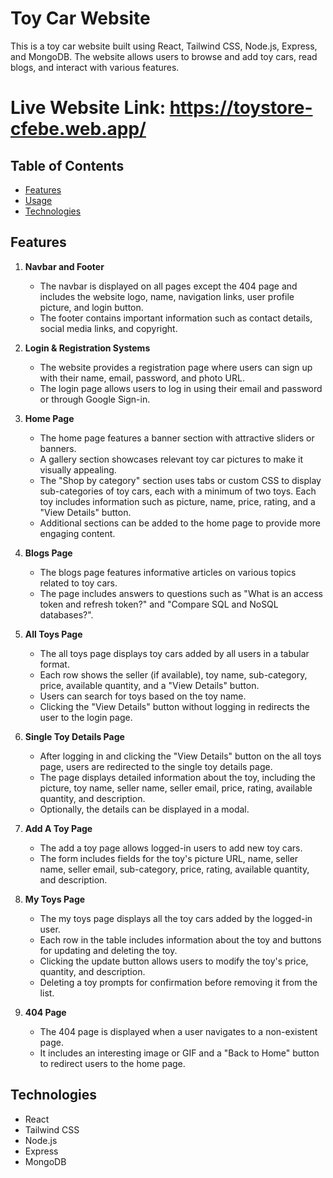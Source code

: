 # Toy Car Website

This is a toy car website built using React, Tailwind CSS, Node.js, Express, and MongoDB. The website allows users to browse and add toy cars, read blogs, and interact with various features.

# Live Website Link: https://toystore-cfebe.web.app/

## Table of Contents
- [Features](#features)
- [Usage](#usage)
- [Technologies](#technologies)

## Features

1. **Navbar and Footer**
   - The navbar is displayed on all pages except the 404 page and includes the website logo, name, navigation links, user profile picture, and login button.
   - The footer contains important information such as contact details, social media links, and copyright.

2. **Login & Registration Systems**
   - The website provides a registration page where users can sign up with their name, email, password, and photo URL.
   - The login page allows users to log in using their email and password or through Google Sign-in.

3. **Home Page**
   - The home page features a banner section with attractive sliders or banners.
   - A gallery section showcases relevant toy car pictures to make it visually appealing.
   - The "Shop by category" section uses tabs or custom CSS to display sub-categories of toy cars, each with a minimum of two toys. Each toy includes information such as picture, name, price, rating, and a "View Details" button.
   - Additional sections can be added to the home page to provide more engaging content.

4. **Blogs Page**
   - The blogs page features informative articles on various topics related to toy cars.
   - The page includes answers to questions such as "What is an access token and refresh token?" and "Compare SQL and NoSQL databases?".

5. **All Toys Page**
   - The all toys page displays toy cars added by all users in a tabular format.
   - Each row shows the seller (if available), toy name, sub-category, price, available quantity, and a "View Details" button.
   - Users can search for toys based on the toy name.
   - Clicking the "View Details" button without logging in redirects the user to the login page.

6. **Single Toy Details Page**
   - After logging in and clicking the "View Details" button on the all toys page, users are redirected to the single toy details page.
   - The page displays detailed information about the toy, including the picture, toy name, seller name, seller email, price, rating, available quantity, and description.
   - Optionally, the details can be displayed in a modal.

7. **Add A Toy Page**
   - The add a toy page allows logged-in users to add new toy cars.
   - The form includes fields for the toy's picture URL, name, seller name, seller email, sub-category, price, rating, available quantity, and description.

8. **My Toys Page**
   - The my toys page displays all the toy cars added by the logged-in user.
   - Each row in the table includes information about the toy and buttons for updating and deleting the toy.
   - Clicking the update button allows users to modify the toy's price, quantity, and description.
   - Deleting a toy prompts for confirmation before removing it from the list.

9. **404 Page**
   - The 404 page is displayed when a user navigates to a non-existent page.
   - It includes an interesting image or GIF and a "Back to Home" button to redirect users to the home page.


## Technologies

- React
- Tailwind CSS
- Node.js
- Express
- MongoDB

